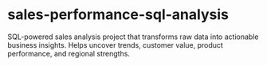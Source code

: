 # sales-performance-sql-analysis
SQL-powered sales analysis project that transforms raw data into actionable business insights. Helps uncover trends, customer value, product performance, and regional strengths.
